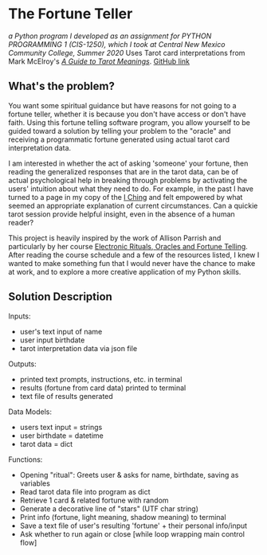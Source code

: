 # The Fortune Teller 
_a Python program I developed as an assignment for PYTHON PROGRAMMING 1 (CIS-1250), which I took at Central New Mexico Community College, Summer 2020_
Uses Tarot card interpretations from Mark McElroy's [_A Guide to Tarot Meanings_](http://www.madebymark.com/a-guide-to-tarot-card-meanings/). [GitHub link](https://github.com/dariusk/corpora/blob/master/data/divination/tarot_interpretations.json)

## What's the problem?
You want some spiritual guidance but have reasons for not going to a fortune teller, whether it is because you don't have access or don't have faith. Using this fortune telling software program, you allow yourself to be guided toward a solution by telling your problem to the "oracle" and receiving a programmatic fortune generated using actual tarot card interpretation  data. 

I am interested in whether the act of asking 'someone' your fortune, then reading the generalized responses that are in the tarot data, can be of actual psychological help in breaking through problems by activating the users' intuition about what they need to do. For example, in the past I have turned to a page in my copy of the [I Ching](https://en.wikipedia.org/wiki/I_Ching) and felt empowered by what seemed an appropriate explanation of current circumstances. Can a quickie tarot session provide helpful insight, even in the absence of a human reader? 

This project is heavily inspired by the work of Allison Parrish and particularly by her course [Electronic Rituals, Oracles and Fortune Telling](eroft.decontextualize.com/schedule/). After reading the course schedule and a few of the resources listed, I knew I wanted to make something fun that I would never have the chance to make at work, and to explore a more creative application of my Python skills.

## Solution Description
Inputs: 
- user's text input of name
- user input birthdate
- tarot interpretation data via json file

Outputs: 
- printed text prompts, instructions, etc. in terminal
- results (fortune from card data) printed to terminal 
- text file of results generated

Data Models: 
- users text input = strings
- user birthdate = datetime
- tarot data = dict

Functions: 
- Opening "ritual": Greets user & asks for name, birthdate, saving as variables
- Read tarot data file into program as dict
- Retrieve 1 card & related fortune with random 
- Generate a decorative line of "stars" (UTF char string)
- Print info (fortune, light meaning, shadow meaning) to terminal
- Save a text file of user's resulting 'fortune' + their personal info/input
- Ask whether to run again or close [while loop wrapping main control flow]
